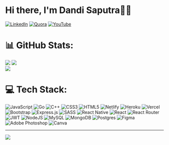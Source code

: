 # Hi there, I'm Dandi Saputra👨‍💻
[![LinkedIn](https://img.shields.io/badge/LinkedIn-%230077B5.svg?logo=linkedin&logoColor=white)](https://linkedin.com/in/Dandi-Saputra-31) [![Quora](https://img.shields.io/badge/Quora-%23B92B27.svg?logo=Quora&logoColor=white)](https://quora.com/profile/dandisaputra1) [![YouTube](https://img.shields.io/badge/YouTube-%23FF0000.svg?logo=YouTube&logoColor=white)](https://youtube.com/c/Torao-Code) 

# 📊 GitHub Stats:
![](https://github-readme-stats.vercel.app/api/top-langs/?username=TORAO-LAW&theme=radical&hide_border=true&include_all_commits=true&count_private=false&layout=compact)
![](https://github-readme-stats.vercel.app/api?username=TORAO-LAW&theme=radical&hide_border=true&include_all_commits=true&count_private=false)<br/>
![](https://github-readme-streak-stats.herokuapp.com/?user=TORAO-LAW&theme=radical&hide_border=true)<br/>

# 💻 Tech Stack:
![JavaScript](https://img.shields.io/badge/javascript-%23323330.svg?style=plastic&logo=javascript&logoColor=%23F7DF1E) ![Go](https://img.shields.io/badge/go-%2300ADD8.svg?style=plastic&logo=go&logoColor=white) ![C++](https://img.shields.io/badge/c++-%2300599C.svg?style=plastic&logo=c%2B%2B&logoColor=white) ![CSS3](https://img.shields.io/badge/css3-%231572B6.svg?style=plastic&logo=css3&logoColor=white) ![HTML5](https://img.shields.io/badge/html5-%23E34F26.svg?style=plastic&logo=html5&logoColor=white) ![Netlify](https://img.shields.io/badge/netlify-%23000000.svg?style=plastic&logo=netlify&logoColor=#00C7B7) ![Heroku](https://img.shields.io/badge/heroku-%23430098.svg?style=plastic&logo=heroku&logoColor=white) ![Vercel](https://img.shields.io/badge/vercel-%23000000.svg?style=plastic&logo=vercel&logoColor=white) ![Bootstrap](https://img.shields.io/badge/bootstrap-%23563D7C.svg?style=plastic&logo=bootstrap&logoColor=white) ![Express.js](https://img.shields.io/badge/express.js-%23404d59.svg?style=plastic&logo=express&logoColor=%2361DAFB) ![SASS](https://img.shields.io/badge/SASS-hotpink.svg?style=plastic&logo=SASS&logoColor=white) ![React Native](https://img.shields.io/badge/react_native-%2320232a.svg?style=plastic&logo=react&logoColor=%2361DAFB) ![React](https://img.shields.io/badge/react-%2320232a.svg?style=plastic&logo=react&logoColor=%2361DAFB) ![React Router](https://img.shields.io/badge/React_Router-CA4245?style=plastic&logo=react-router&logoColor=white) ![JWT](https://img.shields.io/badge/JWT-black?style=plastic&logo=JSON%20web%20tokens) ![NodeJS](https://img.shields.io/badge/node.js-6DA55F?style=plastic&logo=node.js&logoColor=white) ![MySQL](https://img.shields.io/badge/mysql-%2300f.svg?style=plastic&logo=mysql&logoColor=white) ![MongoDB](https://img.shields.io/badge/MongoDB-%234ea94b.svg?style=plastic&logo=mongodb&logoColor=white) ![Postgres](https://img.shields.io/badge/postgres-%23316192.svg?style=plastic&logo=postgresql&logoColor=white) 	![Figma](https://img.shields.io/badge/figma-%23F24E1E.svg?style=plastic&logo=figma&logoColor=white) ![Adobe Photoshop](https://img.shields.io/badge/adobephotoshop-%2331A8FF.svg?style=plastic&logo=adobephotoshop&logoColor=white) ![Canva](https://img.shields.io/badge/Canva-%2300C4CC.svg?style=plastic&logo=Canva&logoColor=white)

---
[![](https://visitcount.itsvg.in/api?id=TORAO-LAW&icon=0&color=0)](https://visitcount.itsvg.in)
